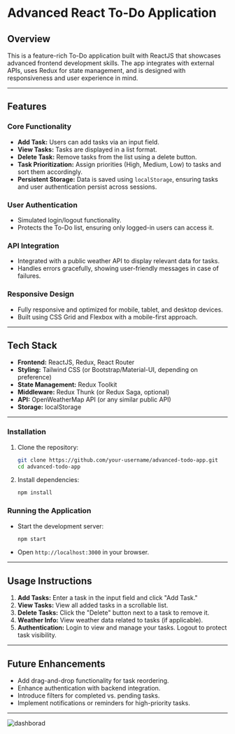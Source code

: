 # Advanced React To-Do Application

## **Overview**
This is a feature-rich To-Do application built with ReactJS that showcases advanced frontend development skills. 
The app integrates with external APIs, uses Redux for state management, and is designed with responsiveness and user experience in mind.

---

## **Features**

### **Core Functionality**
- **Add Task:** Users can add tasks via an input field.
- **View Tasks:** Tasks are displayed in a list format.
- **Delete Task:** Remove tasks from the list using a delete button.
- **Task Prioritization:** Assign priorities (High, Medium, Low) to tasks and sort them accordingly.
- **Persistent Storage:** Data is saved using `localStorage`, ensuring tasks and user authentication persist across sessions.

### **User Authentication**
- Simulated login/logout functionality.
- Protects the To-Do list, ensuring only logged-in users can access it.

### **API Integration**
- Integrated with a public weather API to display relevant data for tasks.
- Handles errors gracefully, showing user-friendly messages in case of failures.

### **Responsive Design**
- Fully responsive and optimized for mobile, tablet, and desktop devices.
- Built using CSS Grid and Flexbox with a mobile-first approach.

---

## **Tech Stack**
- **Frontend:** ReactJS, Redux, React Router
- **Styling:** Tailwind CSS (or Bootstrap/Material-UI, depending on preference)
- **State Management:** Redux Toolkit
- **Middleware:** Redux Thunk (or Redux Saga, optional)
- **API:** OpenWeatherMap API (or any similar public API)
- **Storage:** localStorage

---



### **Installation**
1. Clone the repository:
   ```bash
   git clone https://github.com/your-username/advanced-todo-app.git
   cd advanced-todo-app
   ```
2. Install dependencies:
   ```bash
   npm install
   ```


### **Running the Application**
- Start the development server:
  ```bash
  npm start
  ```
- Open `http://localhost:3000` in your browser.

---

## **Usage Instructions**
1. **Add Tasks:** Enter a task in the input field and click "Add Task."
2. **View Tasks:** View all added tasks in a scrollable list.
3. **Delete Tasks:** Click the "Delete" button next to a task to remove it.
4. **Weather Info:** View weather data related to tasks (if applicable).
5. **Authentication:** Login to view and manage your tasks. Logout to protect task visibility.

---

## **Future Enhancements**
- Add drag-and-drop functionality for task reordering.
- Enhance authentication with backend integration.
- Introduce filters for completed vs. pending tasks.
- Implement notifications or reminders for high-priority tasks.

---

![dashborad](https://github.com/user-attachments/assets/c451a6ff-d84b-4065-a8cd-ad00c60bd01a)


